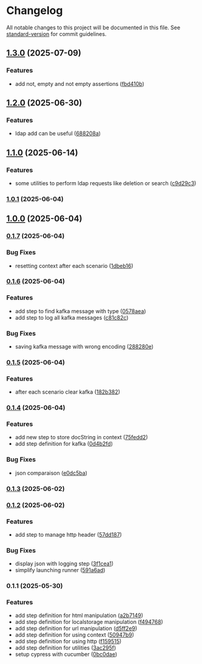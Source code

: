 # Changelog

All notable changes to this project will be documented in this file. See [standard-version](https://github.com/conventional-changelog/standard-version) for commit guidelines.

## [1.3.0](https://github.com/Zorin95670/cypress-test-runner/compare/v1.2.0...v1.3.0) (2025-07-09)


### Features

* add not, empty and not empty assertions ([fbd410b](https://github.com/Zorin95670/cypress-test-runner/commit/fbd410b4ea2ffa7f77865890aaaefe392a88affe))

## [1.2.0](https://github.com/Zorin95670/cypress-test-runner/compare/v1.1.0...v1.2.0) (2025-06-30)


### Features

* ldap add can be useful ([688208a](https://github.com/Zorin95670/cypress-test-runner/commit/688208adae8b487da5e0c985f39f43951b9c7428))

## [1.1.0](https://github.com/Zorin95670/cypress-test-runner/compare/v1.0.1...v1.1.0) (2025-06-14)


### Features

* some utilities to perform ldap requests like deletion or search ([c9d29c3](https://github.com/Zorin95670/cypress-test-runner/commit/c9d29c39aac2ca8e5174711ab872bf006b4aba8e))

### [1.0.1](https://github.com/Zorin95670/cypress-test-runner/compare/v0.1.7...v1.0.1) (2025-06-04)

## [1.0.0](https://github.com/Zorin95670/cypress-test-runner/compare/v0.1.7...v1.0.0) (2025-06-04)

### [0.1.7](https://github.com/Zorin95670/cypress-test-runner/compare/v0.1.6...v0.1.7) (2025-06-04)


### Bug Fixes

* resetting context after each scenario ([1dbeb16](https://github.com/Zorin95670/cypress-test-runner/commit/1dbeb16954b7bf9b6e747f6fec282b28fdce3e9e))

### [0.1.6](https://github.com/Zorin95670/cypress-test-runner/compare/v0.1.5...v0.1.6) (2025-06-04)


### Features

* add step to find kafka message with type ([0578aea](https://github.com/Zorin95670/cypress-test-runner/commit/0578aea63cf780765a9ea6131b3e7f6ae581bfb5))
* add step to log all kafka messages ([c81c82c](https://github.com/Zorin95670/cypress-test-runner/commit/c81c82cd3c0ebd99b672613d853accca035c903f))


### Bug Fixes

* saving kafka message with wrong encoding ([288280e](https://github.com/Zorin95670/cypress-test-runner/commit/288280ea692c6b63be599fc33dd0ee5aa768df37))

### [0.1.5](https://github.com/Zorin95670/cypress-test-runner/compare/v0.1.4...v0.1.5) (2025-06-04)


### Features

* after each scenario clear kafka ([182b382](https://github.com/Zorin95670/cypress-test-runner/commit/182b3824c5e60eb28e3b8072d16d3a442d46ab65))

### [0.1.4](https://github.com/Zorin95670/cypress-test-runner/compare/v0.1.3...v0.1.4) (2025-06-04)


### Features

* add new step to store docString in context ([75fedd2](https://github.com/Zorin95670/cypress-test-runner/commit/75fedd2315593c58165c726b93f56e5ae7a7a84c))
* add step definition for kafka ([0d4b2fd](https://github.com/Zorin95670/cypress-test-runner/commit/0d4b2fd4eea094e89da891c832b6ea4771270f7d))


### Bug Fixes

* json comparaison ([e0dc5ba](https://github.com/Zorin95670/cypress-test-runner/commit/e0dc5baf309fc1909f552cae7b9511b9d8db2c4a))

### [0.1.3](https://github.com/Zorin95670/cypress-test-runner/compare/v0.1.2...v0.1.3) (2025-06-02)

### [0.1.2](https://github.com/Zorin95670/cypress-test-runner/compare/v0.1.1...v0.1.2) (2025-06-02)


### Features

* add step to manage http header ([57dd187](https://github.com/Zorin95670/cypress-test-runner/commit/57dd1870c19bfaa1a8b4a9ad15cf0745bcf53df4))


### Bug Fixes

* display json with logging step ([3f1cea1](https://github.com/Zorin95670/cypress-test-runner/commit/3f1cea1c07150a74c1017dec4c47c6f81760b400))
* simplify launching runner ([591a6ad](https://github.com/Zorin95670/cypress-test-runner/commit/591a6adeec43a017f36570f3a43d388d547feece))

### 0.1.1 (2025-05-30)


### Features

* add step definition for html manipulation ([a2b7149](https://github.com/Zorin95670/cypress-test-runner/commit/a2b7149bf691c118be096fce7764fd68d170ade0))
* add step definition for localstorage manipulation ([f494768](https://github.com/Zorin95670/cypress-test-runner/commit/f4947687779c45a1f551796529178f12086202e5))
* add step definition for url manipulation ([d5ff2e9](https://github.com/Zorin95670/cypress-test-runner/commit/d5ff2e9c9a78a59aa5ec87898cae696482e6d0b7))
* add step definition for using context ([50947b9](https://github.com/Zorin95670/cypress-test-runner/commit/50947b992285722189b3d1620e018b281f0cdc18))
* add step definition for using http ([f159515](https://github.com/Zorin95670/cypress-test-runner/commit/f15951585ecc9819402f2e3c59a981c2b5140ca8))
* add step definition for utilities ([3ac295f](https://github.com/Zorin95670/cypress-test-runner/commit/3ac295f58a076505a3baddfd07619517c3072b56))
* setup cypress with cucumber ([0bc0dae](https://github.com/Zorin95670/cypress-test-runner/commit/0bc0dae7f3c765fcc0c0b7999c1436d17ebc0a9e))
